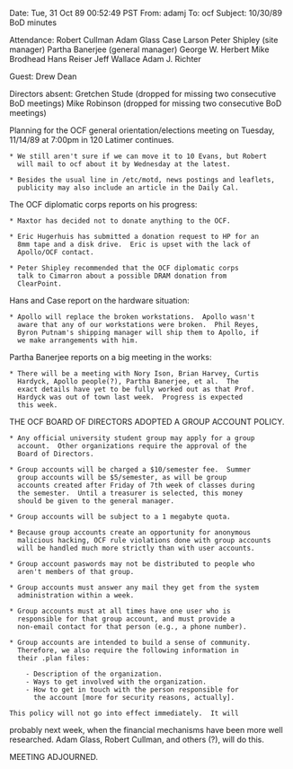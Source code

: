 Date: Tue, 31 Oct 89 00:52:49 PST
From: adamj
To: ocf
Subject: 10/30/89 BoD minutes

Attendance:
	Robert Cullman
	Adam Glass
	Case Larson
	Peter Shipley (site manager)
	Partha Banerjee (general manager)
	George W. Herbert
	Mike Brodhead
	Hans Reiser
	Jeff Wallace
	Adam J. Richter

Guest:	Drew Dean

Directors absent:
	Gretchen Stude (dropped for missing two consecutive BoD meetings)
	Mike Robinson  (dropped for missing two consecutive BoD meetings)


Planning for the OCF general orientation/elections meeting on Tuesday,
11/14/89 at 7:00pm in 120 Latimer continues.

	* We still aren't sure if we can move it to 10 Evans, but Robert
	  will mail to ocf about it by Wednesday at the latest.

	* Besides the usual line in /etc/motd, news postings and leaflets,
	  publicity may also include an article in the Daily Cal.

The OCF diplomatic corps reports on his progress:

	* Maxtor has decided not to donate anything to the OCF.

	* Eric Hugerhuis has submitted a donation request to HP for an
	  8mm tape and a disk drive.  Eric is upset with the lack of
	  Apollo/OCF contact.

	* Peter Shipley recommended that the OCF diplomatic corps
	  talk to Cimarron about a possible DRAM donation from
	  ClearPoint.

Hans and Case report on the hardware situation:

	* Apollo will replace the broken workstations.  Apollo wasn't
	  aware that any of our workstations were broken.  Phil Reyes,
	  Byron Putnam's shipping manager will ship them to Apollo, if
	  we make arrangements with him.

Partha Banerjee reports on a big meeting in the works:

	* There will be a meeting with Nory Ison, Brian Harvey, Curtis
	  Hardyck, Apollo people(?), Partha Banerjee, et al.  The
	  exact	details have yet to be fully worked out as that Prof.
	  Hardyck was out of town last week.  Progress is expected
	  this week.

THE OCF BOARD OF DIRECTORS ADOPTED A GROUP ACCOUNT POLICY.

	* Any official university student group may apply for a group
	  account.  Other organizations require the approval of the
	  Board of Directors.

	* Group accounts will be charged a $10/semester fee.  Summer
	  group accounts will be $5/semester, as will be group
	  accounts created after Friday of 7th week of classes during
	  the semester.  Until a treasurer is selected, this money
	  should be given to the general manager.

	* Group accounts will be subject to a 1 megabyte quota.

	* Because group accounts create an opportunity for anonymous
	  malicious hacking, OCF rule violations done with group accounts
	  will be handled much more strictly than with user accounts.

	* Group account paswords may not be distributed to people who
	  aren't members of that group.

	* Group accounts must answer any mail they get from the system
	  administration within a week.

	* Group accounts must at all times have one user who is
	  responsible for that group account, and must provide a
	  non-email contact for that person (e.g., a phone number).

	* Group accounts are intended to build a sense of community.
	  Therefore, we also require the following information in
	  their .plan files:

		- Description of the organization.
		- Ways to get involved with the organization.
		- How to get in touch with the person responsible for
		  the account [more for security reasons, actually].

	This policy will not go into effect immediately.  It will
probably next week, when the financial mechanisms have been more well
researched.  Adam Glass, Robert Cullman, and others (?), will do this.

MEETING ADJOURNED.
